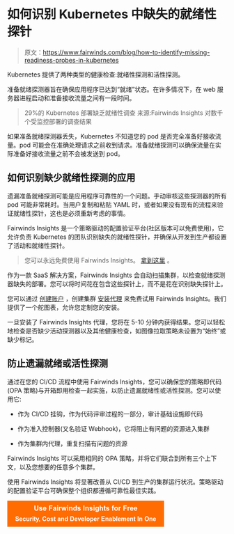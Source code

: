 # 如何识别 Kubernetes 中缺失的就绪性探针

> 原文：<https://www.fairwinds.com/blog/how-to-identify-missing-readiness-probes-in-kubernetes>

 Kubernetes 提供了两种类型的健康检查:就绪性探测和活性探测。

准备就绪探测器旨在确保应用程序已达到“就绪”状态。在许多情况下，在 web 服务器进程启动和准备接收流量之间有一段时间。

> 29%的 Kubernetes 部署缺乏就绪性调查
> 来源:Fairwinds Insights 对数千个受监控部署的调查结果

如果准备就绪探测器丢失，Kubernetes 不知道您的 pod 是否完全准备好接收流量。pod 可能会在准确处理请求之前收到请求。准备就绪探测可以确保流量在实际准备好接收流量之前不会被发送到 pod。

## 如何识别缺少就绪性探测的应用

遗漏准备就绪探测可能是应用程序可靠性的一个问题。手动审核这些探测器的所有 pod 可能非常耗时。当用户复制和粘贴 YAML 时，或者如果没有现有的流程来验证就绪性探针，这也是必须重新考虑的事情。

Fairwinds Insights 是一个策略驱动的配置验证平台(社区版本可以免费使用)，它允许负责 Kubernetes 的团队识别缺失的就绪性探针，并确保从开发到生产都设置了活动和就绪性探针。

> 您可以永远免费使用 Fairwinds Insights。 [拿到这里](https://www.fairwinds.com/coming-soon) 。

作为一款 SaaS 解决方案，Fairwinds Insights 会自动扫描集群，以检查就绪探测器缺失的部署。您可以将时间花在包含这些探针上，而不是花在识别缺失探针上。

您可以通过 [创建账户](https://insights.fairwinds.com/auth/register) ，创建集群 [安装代理](https://www.youtube.com/watch?v=QYwNmtJc5no) 来免费试用 Fairwinds Insights。我们提供了一个舵图表，允许您定制您的安装。

一旦安装了 Fairwinds Insights 代理，您将在 5-10 分钟内获得结果。您可以轻松地检查是否缺少活动探测器以及其他健康检查，如图像拉取策略未设置为“始终”或缺少标记。

## 防止遗漏就绪或活性探测

通过在您的 CI/CD 流程中使用 Fairwinds Insights，您可以确保您的策略即代码(OPA 策略)与开箱即用检查一起实施，以防止遗漏就绪性或活性探测。您可以使用它:

*   作为 CI/CD 挂钩，作为代码评审过程的一部分，审计基础设施即代码

*   作为准入控制器(又名验证 Webhook)，它将阻止有问题的资源进入集群

*   作为集群内代理，重复扫描有问题的资源

Fairwinds Insights 可以采用相同的 OPA 策略，并将它们联合到所有三个上下文，以及您想要的任意多个集群。

使用 Fairwinds Insights 将显著改善从 CI/CD 到生产的集群运行状况。策略驱动的配置验证平台可确保整个组织都遵循可靠性最佳实践。

[![Use Fairwinds Insights for Free Security, Cost and Developer Enablement In One](img/7c86296320eb01b215d8e2755e9c5b9d.png)](https://cta-redirect.hubspot.com/cta/redirect/2184645/34aa4987-a1f9-438a-a145-d7d82d5c479a)